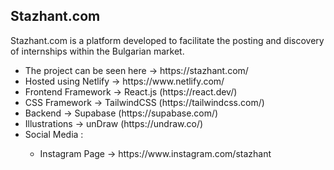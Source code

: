 <h2><b>Stazhant.com</b></h2>
<p>
  Stazhant.com is a platform developed to facilitate the posting and discovery of internships within the Bulgarian market.
</p>

<p>
  <ul>
     <li>The project can be seen here -> https://stazhant.com/</li>
     <li>Hosted using Netlify -> https://www.netlify.com/</li>
     <li>Frontend Framework -> React.js (https://react.dev/)</li>
     <li>CSS Framework -> TailwindCSS (https://tailwindcss.com/)</li>
     <li>Backend -> Supabase (https://supabase.com/)</li> 
     <li>Illustrations -> unDraw (https://undraw.co/)</li>  
     <li>Social Media :</li> 
      <ul>
       <li>Instagram Page -> https://www.instagram.com/stazhant</li>
     </ul>
  </ul>
</p>
